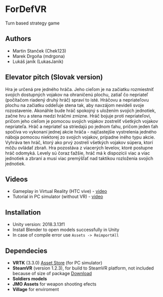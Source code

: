 
# ForDefVR

Turn based strategy game

## Authors 
- Martin Stanček (Chek123)
- Marek Drgoňa (mdrgona)
- Lukáš janík (LukasJanik)

## Elevator pitch (Slovak version)
Hra je určená pre jedného hráča. Jeho cieľom je na začiatku rozmiestniť svojich dostupných vojakov na ohraničenú plochu, zatiaľ čo nepriateľ (počítačom riadený druhý hráč) spraví to isté. Hráčovu a nepriateľovu plochu na začiatku oddeľuje stena tak, aby navzájom nevideli svoje rozostavenie. Akonáhle bude hráč spokojný s uložením svojich jednotiek, začne hru a stena medzi hráčmi zmizne. Hráč bojuje proti nepriateľovi, pričom jeho cieľom je pomocou svojich vojakov zostreliť všetkých vojakov nepriateľa. Hráč a nepriateľ sa striedajú po jednom ťahu, pričom jeden ťah spočíva vo vykonaní jednej akcie hráča - najčastejšie vystrelenia jedného náboja pomocou niektorej zo svojich vojakov, prípadne iného typu akcie. Vyhráva ten hráč, ktorý ako prvý zostrelí všetkých vojakov súpera, ktorí môžu ovládať zbraň. Hra pozostáva z viacerých levelov, ktoré postupne hráč odomyká. Levely sú čoraz ťažšie, hráč má k dispozícii viac a viac jednotiek a zbraní a musí viac premýšľať nad taktikou rozloženia svojich jednotiek.

## Videos
- Gameplay in Virtual Reality (HTC vive) - [video](https://www.youtube.com/watch?v=p72y0YZf4FM&feature=youtu.be&fbclid=IwAR3AJo1srCzTWmL9xS_3t5f6UZvZSvPGg1oxdEfR_Bq_IGoend_YntTUkX8)
- Tutorial in PC simulator (without VR) - [video](https://www.youtube.com/watch?v=xJuew4A1oE0)

## Installation
- Unity version: 2018.3.13f1
- Install Blender to open models successfully in Unity
- In case of compile error use `Assets -> ReimportAll`

## Dependecies

- **VRTK** (3.3.0) [Asset Store](https://assetstore.unity.com/packages/tools/integration/vrtk-virtual-reality-toolkit-vr-toolkit-64131) (for PC simulator)
- **SteamVR** (version 1.2.3), for build to SteamVR platform, not included because of size of package
[Download](https://github.com/ValveSoftware/steamvr_unity_plugin/releases/download/1.2.3/SteamVR.Plugin.unitypackage)
- **Soldiers models**
- **JMO Assets**  for weapon shooting efects
- **Village** for enviroment 







